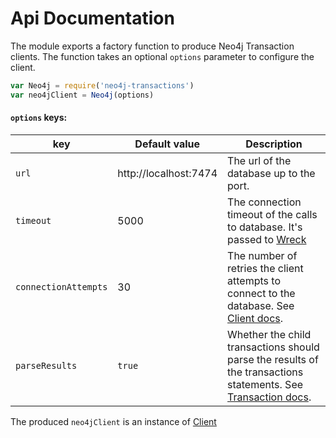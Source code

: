 # Api Documentation

The module exports a factory function to produce Neo4j Transaction clients.
The function takes an optional `options` parameter to configure the client.
```javascript
var Neo4j = require('neo4j-transactions')
var neo4jClient = Neo4j(options)
```

#### `options` keys:

| key | Default value | Description |
| ---- | ---- | ---- |
| `url` | http://localhost:7474 | The url of the database up to the port. |
| `timeout` | 5000 | The connection timeout of the calls to database. It's passed to [Wreck](https://github.com/hapijs/wreck)|
| `connectionAttempts` | 30 | The number of retries the client attempts to connect to the database. See [Client docs](client.md). |
| `parseResults` | `true` | Whether the child transactions should parse the results of the transactions statements. See [Transaction docs](transaction.md). |

The produced `neo4jClient` is an instance of [Client](client.md)